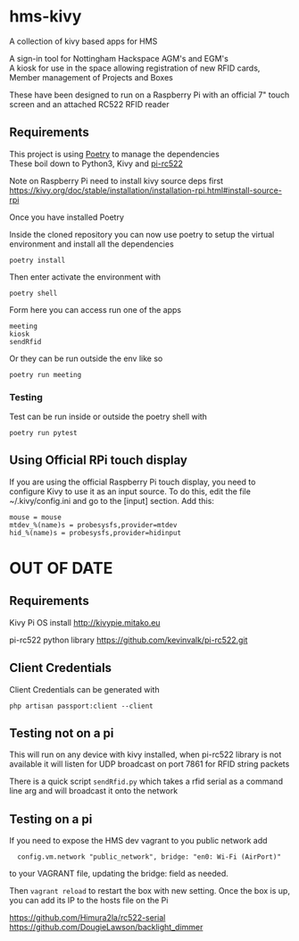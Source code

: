 # hms-kivy
A collection of kivy based apps for HMS

A sign-in tool for Nottingham Hackspace AGM's and EGM's  
A kiosk for use in the space allowing registration of new RFID cards, Member management of Projects and Boxes

These have been designed to run on a Raspberry Pi with an official 7" touch screen and an attached RC522 RFID reader

## Requirements

This project is using [Poetry](https://python-poetry.org/) to manage the dependencies  
These boil down to Python3, Kivy and [pi-rc522](https://github.com/kevinvalk/pi-rc522.git)  

Note on Raspberry Pi need to install kivy source deps first https://kivy.org/doc/stable/installation/installation-rpi.html#install-source-rpi


Once you have installed Poetry 

Inside the cloned repository you can now use poetry to setup the virtual environment and install all the dependencies

    poetry install

Then enter activate the environment with

    poetry shell

Form here you can access run one of the apps

    meeting
    kiosk
    sendRfid

Or they can be run outside the env like so

    poetry run meeting

### Testing

Test can be run inside or outside the poetry shell with

    poetry run pytest


## Using Official RPi touch display

If you are using the official Raspberry Pi touch display, you need to configure Kivy to use it as an input source. To do this, edit the file ~/.kivy/config.ini and go to the [input] section. Add this:


    mouse = mouse
    mtdev_%(name)s = probesysfs,provider=mtdev
    hid_%(name)s = probesysfs,provider=hidinput



# **OUT OF DATE**
## Requirements
Kivy Pi OS install
 http://kivypie.mitako.eu

pi-rc522 python library
 https://github.com/kevinvalk/pi-rc522.git

## Client Credentials
Client Credentials can be generated with
```
php artisan passport:client --client
```

## Testing not on a pi
This will run on any device with kivy installed, when pi-rc522 library is not available it will listen for UDP broadcast on port 7861 for RFID string packets

There is a quick script `sendRfid.py` which takes a rfid serial as a command line arg and will broadcast it onto the network

## Testing on a pi
If you need to expose the HMS dev vagrant to you public network add
```
  config.vm.network "public_network", bridge: "en0: Wi-Fi (AirPort)"
```
to your VAGRANT file, updating the bridge: field as needed.

Then `vagrant reload` to restart the box with new setting.
Once the box is up, you can add its IP to the hosts file on the Pi

https://github.com/Himura2la/rc522-serial
https://github.com/DougieLawson/backlight_dimmer